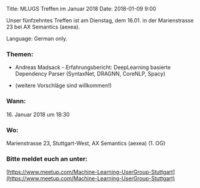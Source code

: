 Title: MLUGS Treffen im Januar 2018
Date: 2018-01-09 9:00

Unser fünfzehntes Treffen ist am Dienstag, dem 16.01. in der Marienstrasse 23 bei AX Semantics (aexea).

Language: German only.

### Themen:


- Andreas Madsack - Erfahrungsbericht: DeepLearning basierte Dependency Parser
  (SyntaxNet, DRAGNN, CoreNLP, Spacy)

- (weitere Vorschläge sind willkommen!)


### Wann:

<p>16. Januar 2018 um 18:30</p>  

### Wo:

Marienstrasse 23, Stuttgart-West, AX Semantics (aexea) (1. OG)

### Bitte meldet euch an unter:
[https://www.meetup.com/Machine-Learning-UserGroup-Stuttgart](https://www.meetup.com/Machine-Learning-UserGroup-Stuttgart)
